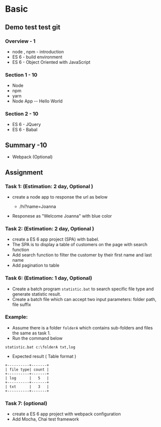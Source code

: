 # Basic

## Demo test test git 

### Overview - 1
* node , npm - introduction
* ES 6 - build environment
* ES 6 - Object Oriented with JavaScript

### Section 1 - 10
* Node 
* npm  
* yarn
* Node App -- Hello World

### Section 2 - 10
* ES 6 - JQuery
* ES 6 - Babal


## Summary -10
* Webpack (Optional)

## Assignment

### Task 1: (Estimation: 2 day, Optional )
* create a node app to response the url as below 
    * /hi?name=Joanna

* Responese as "Welcome Joanna" with blue color




### Task 2: (Estimation: 2 day, Optional )
* create a ES 6 app project (SPA) with babel.
* The SPA is to display a table of customers on the page with search function
* Add search function to filter the customer by their first name and last name
* Add pagination to table



### Task 6:  (Estimation: 1 day,  Optional)

* Create a batch program `statistic.bat` to search specific file type  and generate statistic result.
* Create a batch file which can accept two input parameters: folder path, file suffix 


### Example: 

* Assume there is a folder `folderA` which contains sub-folders and files the same as task 1.
* Run the command below

```
statistic.bat c:\folderA txt,log
```

* Expected result ( Table format )

```
+----------+-------+
| file type| count |
+----------+-------+
| log      |   5   |
+----------+-------+
| txt      |   3   |
+----------+-------+
```


### Task 7: (optional)
* create a ES 6 app project with webpack configuration
* Add Mocha, Chai test framework

